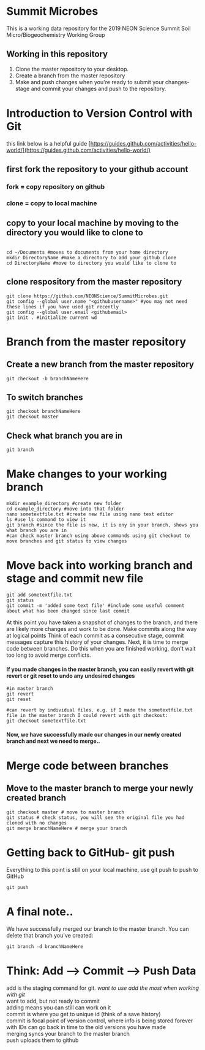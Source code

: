 # Summit Microbes
This is a working data repository for the 2019 NEON Science Summit Soil Micro/Biogeochemistry Working Group

## Working in this repository

1. Clone the master repository to your desktop.
2. Create a branch from the master repository
3. Make and push changes when you're ready to submit your changes- stage and commit your changes and push to the repository.


# Introduction to Version Control with Git ##
this link below is a helpful guide
[https://guides.github.com/activities/hello-world/](https://guides.github.com/activities/hello-world/)

## first fork the repository to your github account
### fork = copy repository on github
### clone = copy to local machine

## copy to your local machine by moving to the directory you would like to clone to
```

cd ~/Documents #moves to documents from your home directory
mkdir DirectoryName #make a directory to add your github clone
cd DirectoryName #move to directory you would like to clone to
```


## clone respository from the master repository
```
git clone https://github.com/NEONScience/SummitMicrobes.git
git config --global user.name "<githubusername>" #you may not need these lines if you have used git recently
git config --global user.email <githubemail>
git init . #initialize current wd
```

# Branch from the master repository
## Create a new branch from the master repository
```
git checkout -b branchNameHere
```
## To switch branches

```
git checkout branchNameHere
git checkout master
```

## Check what branch you are in
```
git branch
```
# Make changes to your working branch
```
mkdir example_directory #create new folder
cd example_directory #move into that folder
nano sometextfile.txt #create new file using nano text editor
ls #use ls command to view it
git branch #since the file is new, it is ony in your branch, shows you what branch you are in
#can check master branch using above commands using git checkout to move branches and git status to view changes
```

# Move back into working branch and stage and commit new file
```
git add sometextfile.txt
git status
git commit -m 'added some text file' #include some useful comment about what has been changed since last commit

```
At this point you have taken a snapshot of changes to the branch, and there are likely more changes and work to be done. Make commits along the way at logical points
Think of each commit as a consecutive stage, commit messages capture this history of your changes.
Next, it is time to merge code between branches.
Do this when you are finished working, don't wait too long to avoid merge conflicts.

#### If you made changes in the master branch, you can easily revert with git revert or git reset to undo any undesired changes
```
#in master branch
git revert 
git reset

#can revert by individual files. e.g. if I made the sometextfile.txt file in the master branch I could revert with git checkout:
git checkout sometextfile.txt
```

#### Now, we have successfully made our changes in our newly created branch and next we need to merge..
# Merge code between branches
## Move to the master branch to merge your newly created branch
```
git checkout master # move to master branch
git status # check status, you will see the original file you had cloned with no changes
git merge branchNameHere # merge your branch

```

# Getting back to GitHub- git push
Everything to this point is still on your local machine, use git push to push to GitHub
```
git push

```

# A final note..
We have successfully merged our branch to the master branch. You can delete that branch you've created:
```
git branch -d branchNameHere

```

# Think: Add --> Commit --> Push Data
add is the staging command for git. *want to use add the most when working with git* <br>
want to add, but not ready to commit <br>
adding means you can still can work on it <br>
commit is where you get to unique id (think of a save history) <br>
commit is focal point of version control, where info is being stored forever <br>
with IDs can go back in time to the old versions you have made <br>
merging syncs your branch to the master branch <br>
push uploads them to github <br>

